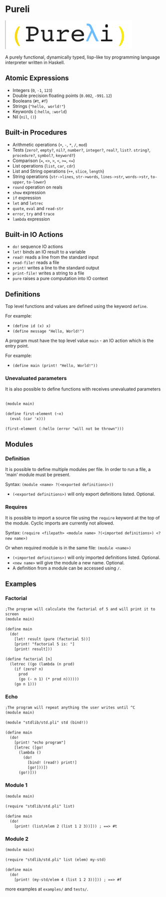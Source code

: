 Pureli
======

![(Pureli)](manual/pureli-light-small.png)

A purely functional, dynamically typed, lisp-like toy programming language interpreter written in Haskell.

Atomic Expressions
------------------

- Integers (`0`, `-1`, `123`)
- Double precision floating points (`0.002`, `-991.12`)
- Booleans (`#t`, `#f`)
- Strings (`"hello, world!"`)
- Keywords (`:hello`, `:world`)
- Nil (`nil`, `()`)

Built-in Procedures
-------------------

- Arithmetic operations (`+`, `-`, `*`, `/`, `mod`)
- Tests (`zero?`, `empty?`, `nil?`, `number?`, `integer?`, `real?`, `list?`. `string?`, `procedure?`, `symbol?`, `keyword?`)
- Comparison (`=`, `<>`, `>`, `<`, `>=`, `<=`)
- List operations (`list`, `car`, `cdr`)
- List and String operations (`++`, `slice`, `length`)
- String operations (`str->lines`, `str->words`, `lines->str`, `words->str`, `to-upper`, `to-lower`)
- `round` operation on reals
- `show` expression
- `if` expression
- `let` and `letrec`
- `quote`, `eval` and `read-str`
- `error`, `try` and `trace`
- `lambda` expression

Built-in IO Actions
-------------------

- `do!` sequence IO actions
- `let!` binds an IO result to a variable
- `read!` reads a line from the standard input
- `read-file!` reads a file
- `print!` writes a line to the standard output
- `print-file!` writes a string to a file
- `pure` raises a pure computation into IO context


Definitions
-----------

Top level functions and values are defined using the keyword `define`.

For example:

- `(define id (x) x)`
- `(define message "Hello, World!")`


A program must have the top level value `main` - an IO action which is the entry point.

For example:

- `(define main (print! "Hello, World!"))`


### Unevaluated parameters

It is also possible to define functions with receives unevaluated parameters

```rkt

(module main)

(define first-element (~x)
  (eval (car 'x)))

(first-element (:hello (error "will not be thrown")))

```

Modules
-------

### Definition

It is possible to define multiple modules per file. In order to run a file, a 'main' module must be present.

Syntax: `(module <name> ?(<exported definitions>))`

- `(<exported definitions>)` will only export definitions listed. Optional.



### Requires

It is possible to import a source file using the `require` keyword at the top of the module. Cyclic imports are currently not allowed.

Syntax: `(require <filepath> <module name> ?(<imported definitions>) <?new name>)`

Or when required module is in the same file: `(module <name>)`

- `(<imported definitions>)` will only imported definitions listed. Optional.
- `<new name>` will give the module a new name. Optional.
- A definition from a module can be accessed using `/`.


Examples
--------

### Factorial

```rkt
;The program will calculate the factorial of 5 and will print it to screen
(module main)

(define main
  (do!
    [let! result (pure (factorial 5))]
    [print! "factorial 5 is: "]
    [print! result]))

(define factorial [n]
  (letrec ((go (lambda (n prod)
    (if (zero? n)
      prod
      (go (- n 1) (* prod n))))))
    (go n 1)))

```

### Echo

```rkt
;The program will repeat anything the user writes until ^C
(module main)

(module "stdlib/std.pli" std (bind!))

(define main
  (do!
    [print! "echo program"]
    [letrec ([go!
      (lambda ()
        (do!
          [bind! (read!) print!]
          [go!]))])
      (go!)]))
```

### Module 1

```rkt
(module main)

(require "stdlib/std.pli" list)

(define main
  (do!
    [print! (list/elem 2 (list 1 2 3))])) ; ==> #t
```


### Module 2

```rkt
(module main)

(require "stdlib/std.pli" list (elem) my-std)

(define main
  (do!
    [print! (my-std/elem 4 (list 1 2 3))])) ; ==> #f

```


more examples at `examples/` and `tests/`.
